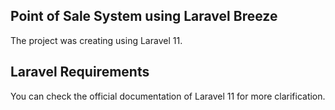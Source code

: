## Point of Sale System using Laravel Breeze

The project was creating using Laravel 11.


## Laravel Requirements

You can check the official documentation of Laravel 11 for more clarification.
